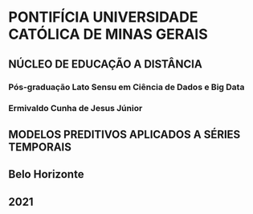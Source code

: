 <h1>PONTIFÍCIA UNIVERSIDADE CATÓLICA DE MINAS GERAIS</h1>
<h2>NÚCLEO DE EDUCAÇÃO A DISTÂNCIA</h2>
<h3>Pós-graduação Lato Sensu em Ciência de Dados e Big Data</h4>







<h3>Ermivaldo Cunha de Jesus Júnior</h3>





<h2>MODELOS PREDITIVOS APLICADOS A SÉRIES TEMPORAIS</h2>












## Belo Horizonte
##  2021 
